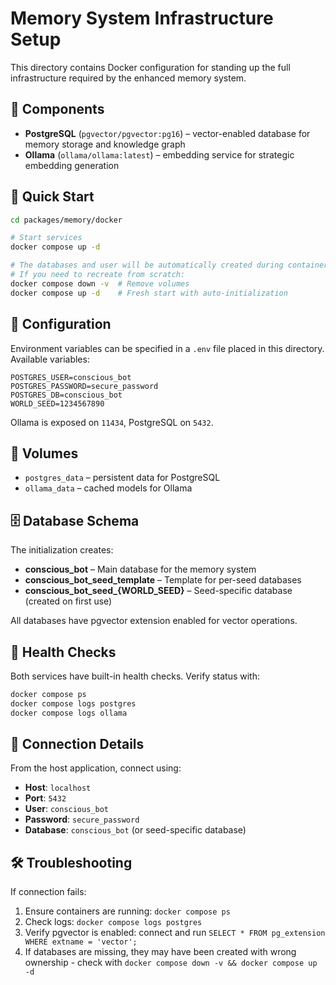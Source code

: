 # Memory System Infrastructure Setup

This directory contains Docker configuration for standing up the full infrastructure required by the enhanced memory system.

## 🧱 Components

- **PostgreSQL** (`pgvector/pgvector:pg16`) – vector-enabled database for memory storage and knowledge graph
- **Ollama** (`ollama/ollama:latest`) – embedding service for strategic embedding generation

## 🚀 Quick Start

```bash
cd packages/memory/docker

# Start services
docker compose up -d

# The databases and user will be automatically created during container initialization
# If you need to recreate from scratch:
docker compose down -v  # Remove volumes
docker compose up -d    # Fresh start with auto-initialization
```

## 🔧 Configuration

Environment variables can be specified in a `.env` file placed in this directory. Available variables:

```
POSTGRES_USER=conscious_bot
POSTGRES_PASSWORD=secure_password
POSTGRES_DB=conscious_bot
WORLD_SEED=1234567890
```

Ollama is exposed on `11434`, PostgreSQL on `5432`.

## 📂 Volumes

- `postgres_data` – persistent data for PostgreSQL
- `ollama_data` – cached models for Ollama

## 🗄️ Database Schema

The initialization creates:
- **conscious_bot** – Main database for the memory system
- **conscious_bot_seed_template** – Template for per-seed databases
- **conscious_bot_seed_{WORLD_SEED}** – Seed-specific database (created on first use)

All databases have pgvector extension enabled for vector operations.

## 🧪 Health Checks

Both services have built-in health checks. Verify status with:

```bash
docker compose ps
docker compose logs postgres
docker compose logs ollama
```

## 🔌 Connection Details

From the host application, connect using:
- **Host**: `localhost`
- **Port**: `5432`
- **User**: `conscious_bot`
- **Password**: `secure_password`
- **Database**: `conscious_bot` (or seed-specific database)

## 🛠️ Troubleshooting

If connection fails:
1. Ensure containers are running: `docker compose ps`
2. Check logs: `docker compose logs postgres`
3. Verify pgvector is enabled: connect and run `SELECT * FROM pg_extension WHERE extname = 'vector';`
4. If databases are missing, they may have been created with wrong ownership - check with `docker compose down -v && docker compose up -d`
